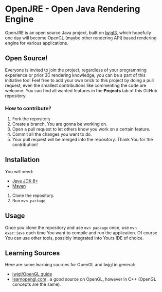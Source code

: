 # OpenJRE - Open Java Rendering Engine

OpenJRE is an open source Java project, built on [lwjgl3](https://github.com/LWJGL/lwjgl3), which hopefully one day will become OpenGL (maybe other rendering API) based rendering engine for various applications. 

## Open Source!

Everyone is invited to join the project, regardless of your programming experience or prior 3D rendering knowledge, you can be a part of this initiative too! 
Feel free to add your own brick to this project by doing a pull request, even the smallest contributions like commenting the code are welcome. You can find all wanted features in the **Projects** tab of this GitHub repository. 

### How to contribute? 

1. Fork the repository 
2. Create a branch, You are gonna be working on. 
3. Open a pull request to let others know you work on a certain feature.
4. Commit all the changes you want to do.
5. Your pull request will be merged into the repository. Thank You for the contribution!

## Installation 

You will need: 
- [Java JDK 8+](https://www.oracle.com/java/technologies/downloads)
- [Maven](https://maven.apache.org/)

1. Clone the repository.
2. Run `mvn package`.

## Usage 

Once you clone the repository and use `mvn package` once, use `mvn exec:java` each time You want to compile and run the application. Of course You can use other tools, possibly integrated into Yours IDE of choice. 

## Learning Sources 

Here are some learning sources for OpenGL and lwjgl in general: 
- [lwjgl/OpenGL guide](https://lwjglgamedev.gitbooks.io/3d-game-development-with-lwjgl/content/chapter01/chapter1.html)
- [learnopengl.com](https://learnopengl.com/) , a good source on OpenGL, however in C++ (OpenGL concepts are the same).
